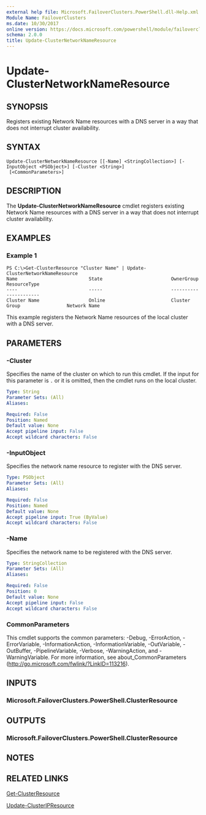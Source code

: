 ```yaml
---
external help file: Microsoft.FailoverClusters.PowerShell.dll-Help.xml
Module Name: FailoverClusters
ms.date: 10/30/2017
online version: https://docs.microsoft.com/powershell/module/failoverclusters/update-clusternetworknameresource?view=windowsserver2012r2-ps&wt.mc_id=ps-gethelp
schema: 2.0.0
title: Update-ClusterNetworkNameResource
---
```


# Update-ClusterNetworkNameResource

## SYNOPSIS
Registers existing Network Name resources with a DNS server in a way that does not interrupt cluster availability.

## SYNTAX

```
Update-ClusterNetworkNameResource [[-Name] <StringCollection>] [-InputObject <PSObject>] [-Cluster <String>]
 [<CommonParameters>]
```

## DESCRIPTION
The **Update-ClusterNetworkNameResource** cmdlet registers existing Network Name resources with a DNS server in a way that does not interrupt cluster availability.

## EXAMPLES

### Example 1
```
PS C:\>Get-ClusterResource "Cluster Name" | Update-ClusterNetworkNameResource
Name                          State                         OwnerGroup                    ResourceType 
----                          -----                         ----------                    ------------ 
Cluster Name                  Online                        Cluster Group                 Network Name
```

This example registers the Network Name resources of the local cluster with a DNS server.

## PARAMETERS

### -Cluster
Specifies the name of the cluster on which to run this cmdlet.
If the input for this parameter is `.` or it is omitted, then the cmdlet runs on the local cluster.

```yaml
Type: String
Parameter Sets: (All)
Aliases: 

Required: False
Position: Named
Default value: None
Accept pipeline input: False
Accept wildcard characters: False
```

### -InputObject
Specifies the network name resource to register with the DNS server.

```yaml
Type: PSObject
Parameter Sets: (All)
Aliases: 

Required: False
Position: Named
Default value: None
Accept pipeline input: True (ByValue)
Accept wildcard characters: False
```

### -Name
Specifies the network name to be registered with the DNS server.

```yaml
Type: StringCollection
Parameter Sets: (All)
Aliases: 

Required: False
Position: 0
Default value: None
Accept pipeline input: False
Accept wildcard characters: False
```

### CommonParameters
This cmdlet supports the common parameters: -Debug, -ErrorAction, -ErrorVariable, -InformationAction, -InformationVariable, -OutVariable, -OutBuffer, -PipelineVariable, -Verbose, -WarningAction, and -WarningVariable. For more information, see about_CommonParameters (http://go.microsoft.com/fwlink/?LinkID=113216).

## INPUTS

### Microsoft.FailoverClusters.PowerShell.ClusterResource

## OUTPUTS

### Microsoft.FailoverClusters.PowerShell.ClusterResource

## NOTES

## RELATED LINKS

[Get-ClusterResource](./Get-ClusterResource.md)

[Update-ClusterIPResource](./Update-ClusterIPResource.md)

